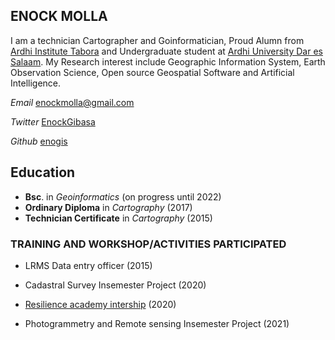 ## ENOCK MOLLA


I am a technician Cartographer and Goinformatician, Proud Alumn from [Ardhi Institute Tabora](https://www.arita.ac.tz) and Undergraduate student at [Ardhi University Dar es Salaam](https://www.aru.ac.tz). My Research interest include Geographic Information System, Earth Observation Science, Open source Geospatial Software and Artificial Intelligence.

_Email_ enockmolla@gmail.com

_Twitter_ [EnockGibasa](https://twitter.com/EnockGibasa) 

_Github_ [enogis](https://github.com/enogis)

## Education

* **Bsc**. in _Geoinformatics_ (on progress until 2022)
* **Ordinary Diploma** in _Cartography_ (2017)
* **Technician Certificate** in _Cartography_ (2015)

### TRAINING AND WORKSHOP/ACTIVITIES PARTICIPATED

* LRMS Data entry officer (2015)

* Cadastral Survey Insemester Project (2020)

* [Resilience academy intership](https://resilienceacademy.ac.tz/) (2020)

* Photogrammetry and Remote sensing Insemester Project (2021)


<!--
**enogis/enogis** is a ✨ _special_ ✨ repository because its `README.md` (this file) appears on your GitHub profile.

Here are some ideas to get you started:

- 🔭 I’m currently working on ...
- 🌱 I’m currently learning ...
- 👯 I’m looking to collaborate on ...
- 🤔 I’m looking for help with ...
- 💬 Ask me about ...
- 📫 How to reach me: ...
- 😄 Pronouns: ...
- ⚡ Fun fact: ...
-->
